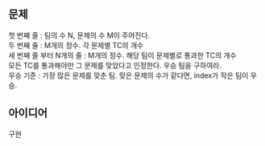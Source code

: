 ## 문제
첫 번째 줄 : 팀의 수 N, 문제의 수 M이 주어진다.  
두 번째 줄 : M개의 정수. 각 문제별 TC의 개수  
세 번째 줄 부터 N개의 줄 : M개의 정수. 해당 팀이 문제별로 통과한 TC의 개수  
모든 TC를 통과해야만 그 문제를 맞았다고 인정한다. 우승 팀을 구하여라.  
우승 기준 : 가장 많은 문제를 맞춘 팀. 맞은 문제의 수가 같다면, index가 작은 팀이 우승.  

## 아이디어
구현
